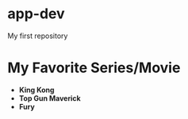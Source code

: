 # app-dev
My first repository

# **My Favorite Series/Movie** 

- **King Kong**
- **Top Gun Maverick**
- **Fury**
